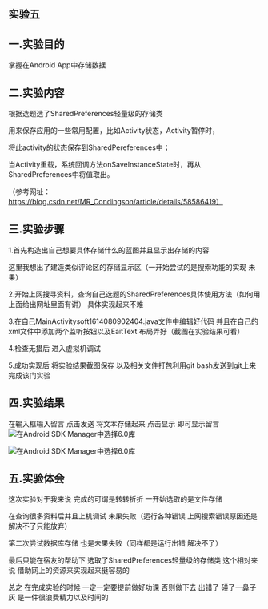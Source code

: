 ## 实验五

## 一.实验目的

掌握在Android App中存储数据

## 二.实验内容

根据选题选了SharedPreferences轻量级的存储类

用来保存应用的一些常用配置，比如Activity状态，Activity暂停时，

将此activity的状态保存到SharedPereferences中；

当Activity重载，系统回调方法onSaveInstanceState时，再从SharedPreferences中将值取出。 

（参考网址：https://blog.csdn.net/MR_Condingson/article/details/58586419）

## 三.实验步骤
 
 1.首先构造出自己想要具体存储什么的蓝图并且显示出存储的内容
 
  这里我想出了建造类似评论区的存储显示区（一开始尝试的是搜索功能的实现 未果）
  
 2.开始上网搜寻资料，查询自己选题的SharedPreferences具体使用方法（如何用 上面给出网址里面有讲） 具体实现起来不难
 
 3.在自己MainActivitysoft1614080902404.java文件中编辑好代码 并且在自己的xml文件中添加两个监听按钮以及EaitText 布局弄好（截图在实验结果可看）
 
 4.检查无措后 进入虚拟机调试 
 
 5.成功实现后 将实验结果截图保存 以及相关文件打包利用git bash发送到git上来完成该门实验
 
 ## 四.实验结果
 在输入框输入留言 点击发送 将文本存储起来 点击显示 即可显示留言
 ![在Android SDK Manager中选择6.0库](https://github.com/Beinglzb/android-labs-2018/blob/master/soft1614080902404/main/%E5%AE%9E%E9%AA%8C%E4%BA%941.png)
 
 ![在Android SDK Manager中选择6.0库](https://github.com/Beinglzb/android-labs-2018/blob/master/soft1614080902404/main/%E5%AE%9E%E9%AA%8C3%E4%BA%94.png)
 
 ## 五.实验体会
   
   这次实验对于我来说 完成的可谓是转转折折 一开始选取的是文件存储 
   
   在查询很多资料后并且上机调试 未果失败（运行各种错误 上网搜索错误原因还是解决不了只能放弃）
   
   第二次尝试数据库存储 也是未果失败（同样都是运行出错 解决不了）
   
   最后只能在宿友的帮助下 选取了SharedPreferences轻量级的存储类 这个相对来说 借助网上的资源来实现起来挺容易的 
   
   总之 在完成实验的时候 一定一定要提前做好功课 否则做下去 出错了 碰了一鼻子灰 是一件很浪费精力以及时间的
